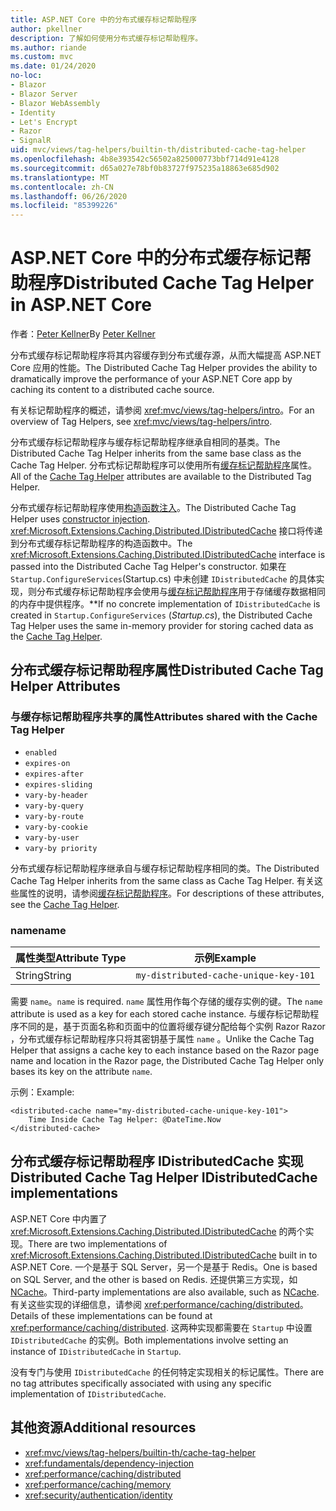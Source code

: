 ```yaml
---
title: ASP.NET Core 中的分布式缓存标记帮助程序
author: pkellner
description: 了解如何使用分布式缓存标记帮助程序。
ms.author: riande
ms.custom: mvc
ms.date: 01/24/2020
no-loc:
- Blazor
- Blazor Server
- Blazor WebAssembly
- Identity
- Let's Encrypt
- Razor
- SignalR
uid: mvc/views/tag-helpers/builtin-th/distributed-cache-tag-helper
ms.openlocfilehash: 4b8e393542c56502a825000773bbf714d91e4128
ms.sourcegitcommit: d65a027e78bf0b83727f975235a18863e685d902
ms.translationtype: MT
ms.contentlocale: zh-CN
ms.lasthandoff: 06/26/2020
ms.locfileid: "85399226"
---
```

# <a name="distributed-cache-tag-helper-in-aspnet-core"></a><span data-ttu-id="728e3-103">ASP.NET Core 中的分布式缓存标记帮助程序</span><span class="sxs-lookup"><span data-stu-id="728e3-103">Distributed Cache Tag Helper in ASP.NET Core</span></span>

<span data-ttu-id="728e3-104">作者：[Peter Kellner](https://peterkellner.net)</span><span class="sxs-lookup"><span data-stu-id="728e3-104">By [Peter Kellner](https://peterkellner.net)</span></span>

<span data-ttu-id="728e3-105">分布式缓存标记帮助程序将其内容缓存到分布式缓存源，从而大幅提高 ASP.NET Core 应用的性能。</span><span class="sxs-lookup"><span data-stu-id="728e3-105">The Distributed Cache Tag Helper provides the ability to dramatically improve the performance of your ASP.NET Core app by caching its content to a distributed cache source.</span></span>

<span data-ttu-id="728e3-106">有关标记帮助程序的概述，请参阅 <xref:mvc/views/tag-helpers/intro>。</span><span class="sxs-lookup"><span data-stu-id="728e3-106">For an overview of Tag Helpers, see <xref:mvc/views/tag-helpers/intro>.</span></span>

<span data-ttu-id="728e3-107">分布式缓存标记帮助程序与缓存标记帮助程序继承自相同的基类。</span><span class="sxs-lookup"><span data-stu-id="728e3-107">The Distributed Cache Tag Helper inherits from the same base class as the Cache Tag Helper.</span></span> <span data-ttu-id="728e3-108">分布式标记帮助程序可以使用所有[缓存标记帮助程序](xref:mvc/views/tag-helpers/builtin-th/cache-tag-helper)属性。</span><span class="sxs-lookup"><span data-stu-id="728e3-108">All of the [Cache Tag Helper](xref:mvc/views/tag-helpers/builtin-th/cache-tag-helper) attributes are available to the Distributed Tag Helper.</span></span>

<span data-ttu-id="728e3-109">分布式缓存标记帮助程序使用[构造函数注入](xref:fundamentals/dependency-injection#constructor-injection-behavior)。</span><span class="sxs-lookup"><span data-stu-id="728e3-109">The Distributed Cache Tag Helper uses [constructor injection](xref:fundamentals/dependency-injection#constructor-injection-behavior).</span></span> <span data-ttu-id="728e3-110"><xref:Microsoft.Extensions.Caching.Distributed.IDistributedCache> 接口将传递到分布式缓存标记帮助程序的构造函数中。</span><span class="sxs-lookup"><span data-stu-id="728e3-110">The <xref:Microsoft.Extensions.Caching.Distributed.IDistributedCache> interface is passed into the Distributed Cache Tag Helper's constructor.</span></span> <span data-ttu-id="728e3-111">如果在 `Startup.ConfigureServices`(Startup.cs) 中未创建 `IDistributedCache` 的具体实现，则分布式缓存标记帮助程序会使用与[缓存标记帮助程序](xref:mvc/views/tag-helpers/builtin-th/cache-tag-helper)用于存储缓存数据相同的内存中提供程序。\*\*</span><span class="sxs-lookup"><span data-stu-id="728e3-111">If no concrete implementation of `IDistributedCache` is created in `Startup.ConfigureServices` (*Startup.cs*), the Distributed Cache Tag Helper uses the same in-memory provider for storing cached data as the [Cache Tag Helper](xref:mvc/views/tag-helpers/builtin-th/cache-tag-helper).</span></span>

## <a name="distributed-cache-tag-helper-attributes"></a><span data-ttu-id="728e3-112">分布式缓存标记帮助程序属性</span><span class="sxs-lookup"><span data-stu-id="728e3-112">Distributed Cache Tag Helper Attributes</span></span>

### <a name="attributes-shared-with-the-cache-tag-helper"></a><span data-ttu-id="728e3-113">与缓存标记帮助程序共享的属性</span><span class="sxs-lookup"><span data-stu-id="728e3-113">Attributes shared with the Cache Tag Helper</span></span>

* `enabled`
* `expires-on`
* `expires-after`
* `expires-sliding`
* `vary-by-header`
* `vary-by-query`
* `vary-by-route`
* `vary-by-cookie`
* `vary-by-user`
* `vary-by priority`

<span data-ttu-id="728e3-114">分布式缓存标记帮助程序继承自与缓存标记帮助程序相同的类。</span><span class="sxs-lookup"><span data-stu-id="728e3-114">The Distributed Cache Tag Helper inherits from the same class as Cache Tag Helper.</span></span> <span data-ttu-id="728e3-115">有关这些属性的说明，请参阅[缓存标记帮助程序](xref:mvc/views/tag-helpers/builtin-th/cache-tag-helper)。</span><span class="sxs-lookup"><span data-stu-id="728e3-115">For descriptions of these attributes, see the [Cache Tag Helper](xref:mvc/views/tag-helpers/builtin-th/cache-tag-helper).</span></span>

### <a name="name"></a><span data-ttu-id="728e3-116">name</span><span class="sxs-lookup"><span data-stu-id="728e3-116">name</span></span>

| <span data-ttu-id="728e3-117">属性类型</span><span class="sxs-lookup"><span data-stu-id="728e3-117">Attribute Type</span></span> | <span data-ttu-id="728e3-118">示例</span><span class="sxs-lookup"><span data-stu-id="728e3-118">Example</span></span>                               |
| -------------- | ------------------------------------- |
| <span data-ttu-id="728e3-119">String</span><span class="sxs-lookup"><span data-stu-id="728e3-119">String</span></span>         | `my-distributed-cache-unique-key-101` |

<span data-ttu-id="728e3-120">需要 `name`。</span><span class="sxs-lookup"><span data-stu-id="728e3-120">`name` is required.</span></span> <span data-ttu-id="728e3-121">`name` 属性用作每个存储的缓存实例的键。</span><span class="sxs-lookup"><span data-stu-id="728e3-121">The `name` attribute is used as a key for each stored cache instance.</span></span> <span data-ttu-id="728e3-122">与缓存标记帮助程序不同的是，基于页面名称和页面中的位置将缓存键分配给每个实例 Razor Razor ，分布式缓存标记帮助程序只将其密钥基于属性 `name` 。</span><span class="sxs-lookup"><span data-stu-id="728e3-122">Unlike the Cache Tag Helper that assigns a cache key to each instance based on the Razor page name and location in the Razor page, the Distributed Cache Tag Helper only bases its key on the attribute `name`.</span></span>

<span data-ttu-id="728e3-123">示例：</span><span class="sxs-lookup"><span data-stu-id="728e3-123">Example:</span></span>

```cshtml
<distributed-cache name="my-distributed-cache-unique-key-101">
    Time Inside Cache Tag Helper: @DateTime.Now
</distributed-cache>
```

## <a name="distributed-cache-tag-helper-idistributedcache-implementations"></a><span data-ttu-id="728e3-124">分布式缓存标记帮助程序 IDistributedCache 实现</span><span class="sxs-lookup"><span data-stu-id="728e3-124">Distributed Cache Tag Helper IDistributedCache implementations</span></span>

<span data-ttu-id="728e3-125">ASP.NET Core 中内置了 <xref:Microsoft.Extensions.Caching.Distributed.IDistributedCache> 的两个实现。</span><span class="sxs-lookup"><span data-stu-id="728e3-125">There are two implementations of <xref:Microsoft.Extensions.Caching.Distributed.IDistributedCache> built in to ASP.NET Core.</span></span> <span data-ttu-id="728e3-126">一个是基于 SQL Server，另一个是基于 Redis。</span><span class="sxs-lookup"><span data-stu-id="728e3-126">One is based on SQL Server, and the other is based on Redis.</span></span> <span data-ttu-id="728e3-127">还提供第三方实现，如 [NCache](http://www.alachisoft.com/ncache/aspnet-core-idistributedcache-ncache.html)。</span><span class="sxs-lookup"><span data-stu-id="728e3-127">Third-party implementations are also available, such as [NCache](http://www.alachisoft.com/ncache/aspnet-core-idistributedcache-ncache.html).</span></span> <span data-ttu-id="728e3-128">有关这些实现的详细信息，请参阅 <xref:performance/caching/distributed>。</span><span class="sxs-lookup"><span data-stu-id="728e3-128">Details of these implementations can be found at <xref:performance/caching/distributed>.</span></span> <span data-ttu-id="728e3-129">这两种实现都需要在 `Startup` 中设置 `IDistributedCache` 的实例。</span><span class="sxs-lookup"><span data-stu-id="728e3-129">Both implementations involve setting an instance of `IDistributedCache` in `Startup`.</span></span>

<span data-ttu-id="728e3-130">没有专门与使用 `IDistributedCache` 的任何特定实现相关的标记属性。</span><span class="sxs-lookup"><span data-stu-id="728e3-130">There are no tag attributes specifically associated with using any specific implementation of `IDistributedCache`.</span></span>

## <a name="additional-resources"></a><span data-ttu-id="728e3-131">其他资源</span><span class="sxs-lookup"><span data-stu-id="728e3-131">Additional resources</span></span>

* <xref:mvc/views/tag-helpers/builtin-th/cache-tag-helper>
* <xref:fundamentals/dependency-injection>
* <xref:performance/caching/distributed>
* <xref:performance/caching/memory>
* <xref:security/authentication/identity>
